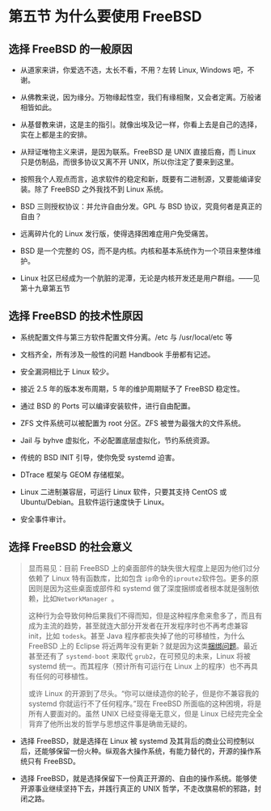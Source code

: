 # 第五节 为什么要使用 FreeBSD

## 选择 FreeBSD 的一般原因

 - 从道家来讲，你爱选不选，太长不看，不用？左转 Linux, Windows 吧，不谢。

 - 从佛教来说，因为缘分。万物缘起性空，我们有缘相聚，又会者定离。万般诸相皆如此。

 - 从基督教来讲，这是主的指引。就像出埃及记一样，你看上去是自己的选择，实在上都是主的安排。

 - 从辩证唯物主义来讲，是因为联系。FreeBSD 是 UNIX 直接后裔，而 Linux 只是仿制品，而很多协议又离不开 UNIX，所以你注定了要来到这里。

 - 按照我个人观点而言，追求软件的稳定和新，既要有二进制源，又要能编译安装。除了 FreeBSD 之外我找不到 Linux 系统。

 - BSD 三则授权协议：并允许自由分发。GPL 与 BSD 协议，究竟何者是真正的自由？

 - 远离碎片化的 Linux 发行版，使得选择困难症用户免受痛苦。

 - BSD 是一个完整的 OS，而不是内核。内核和基本系统作为一个项目来整体维护。

 - Linux 社区已经成为一个肮脏的泥潭，无论是内核开发还是用户群组。——见 第十九章第五节

## 选择 FreeBSD 的技术性原因

 - 系统配置文件与第三方软件配置文件分离。/etc 与 /usr/local/etc 等

 - 文档齐全，所有涉及一般性的问题 Handbook 手册都有记述。

 - 安全漏洞相比于 Linux 较少。

 - 接近 2.5 年的版本发布周期，5 年的维护周期赋予了 FreeBSD 稳定性。

 - 通过 BSD 的 Ports 可以编译安装软件，进行自由配置。

 - ZFS 文件系统可以被配置为 root 分区。ZFS 被誉为最强大的文件系统。

 - Jail 与 byhve 虚拟化，不必配置底层虚拟化，节约系统资源。

 - 传统的 BSD INIT 引导，使你免受 systemd 迫害。

 - DTrace 框架与 GEOM 存储框架。

 - Linux 二进制兼容层，可运行 Linux 软件，只要其支持 CentOS 或 Ubuntu/Debian。且软件运行速度快于 Linux。

 - 安全事件审计。

## 选择 FreeBSD 的社会意义

> 显而易见：目前 FreeBSD 上的桌面部件的缺失很大程度上是因为他们过分依赖了 Linux 特有函数库，比如包含 `ip`命令的`iproute2`软件包。更多的原因则是因为这些桌面或部件和 systemd 做了深度捆绑或者根本就是强制依赖，比如`NetworkManager `。
>
> 这种行为会导致何种后果我们不得而知，但是这种程序愈来愈多了，而且有成为主流的趋势，甚至就连大部分开发者在开发程序时也不再考虑兼容 init，比如 `todesk`。甚至 Java 程序都丧失掉了他的可移植性，为什么 FreeBSD 上的 Eclipse 将近两年没有更新？就是因为这类[捆绑问题](https://git.eclipse.org/r/c/platform/eclipse.platform.swt/+/163641/)。最近甚至还有了 `systemd-boot` 来取代 `grub2`，在可预见的未来，Linux 将被 systemd 统一。而其程序（预计所有可运行在 Linux 上的程序）也不再具有任何的可移植性。
>
> 或许 Linux 的开源到了尽头。“你可以继续造你的轮子，但是你不兼容我的 systemd 你就运行不了任何程序。”现在 FreeBSD 所面临的这种困境，将是所有人要面对的。虽然 UNIX 已经变得毫无意义，但是 Linux 已经完完全全背弃了他所出发的哲学与思想这件事是确凿无疑的。

 - 选择 FreeBSD，就是选择在 Linux 被 systemd 及其背后的商业公司控制以后，还能够保留一份火种。纵观各大操作系统，有能力替代的，开源的操作系统只有 FreeBSD。

 - 选择 FreeBSD，就是选择保留下一份真正开源的、自由的操作系统。能够使开源事业继续坚持下去，并践行真正的 UNIX 哲学，不走改旗易帜的邪路，封闭之路。
